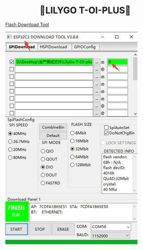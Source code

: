 <h1 align = "center">🌟LILYGO T-OI-PLUS🌟</h1>

[Flash Download Tool](https://www.espressif.com/sites/default/files/tools/flash_download_tool_v3.8.8.zip)

![](../image/frimware.png)

